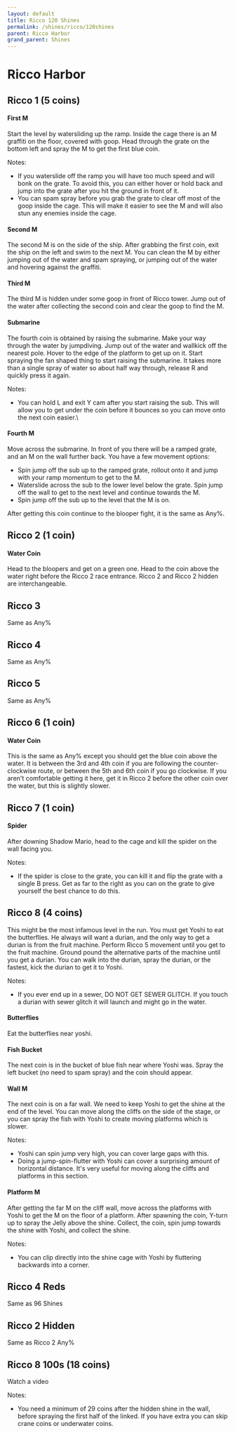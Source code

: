```yaml
---
layout: default
title: Ricco 120 Shines
permalink: /shines/ricco/120shines
parent: Ricco Harbor
grand_parent: Shines
---
```


# Ricco Harbor

## Ricco 1 (5 coins)
#### First M
Start the level by watersliding up the ramp. Inside the cage there is an M graffiti on the floor, covered with goop. Head through the grate on the bottom left and spray the M to get the first blue coin.

Notes:
- If you waterslide off the ramp you will have too much speed and will bonk on the grate. To avoid this, you can either hover or hold back and jump into the grate after you hit the ground in front of it.
- You can spam spray before you grab the grate to clear off most of the goop inside the cage. This will make it easier to see the M and will also stun any enemies inside the cage.

#### Second M
The second M is on the side of the ship. After grabbing the first coin, exit the ship on the left and swim to the next M. You can clean the M by either jumping out of the water and spam spraying, or jumping out of the water and hovering against the graffiti.

#### Third M
The third M is hidden under some goop in front of Ricco tower. Jump out of the water after collecting the second coin and clear the goop to find the M.

#### Submarine
The fourth coin is obtained by raising the submarine. Make your way through the water by jumpdiving. Jump out of the water and wallkick off the nearest pole. Hover to the edge of the platform to get up on it. Start spraying the fan shaped thing to start raising the submarine. It takes more than a single spray of water so about half way through, release R and quickly press it again.

Notes:
- You can hold L and exit Y cam after you start raising the sub. This will allow you to get under the coin before it bounces so you can move onto the next coin easier.\

#### Fourth M
Move across the submarine. In front of you there will be a ramped grate, and an M on the wall further back. You have a few movement options:
- Spin jump off the sub up to the ramped grate, rollout onto it and jump with your ramp momentum to get to the M.
- Waterslide across the sub to the lower level below the grate. Spin jump off the wall to get to the next level and continue towards the M.
- Spin jump off the sub up to the level that the M is on.

After getting this coin continue to the blooper fight, it is the same as Any%.

## Ricco 2 (1 coin)

#### Water Coin
Head to the bloopers and get on a green one. Head to the coin above the water right before the Ricco 2 race entrance. Ricco 2 and Ricco 2 hidden are interchangeable.

## Ricco 3
Same as Any%

## Ricco 4
Same as Any%

## Ricco 5
Same as Any%

## Ricco 6 (1 coin)
#### Water Coin
This is the same as Any% except you should get the blue coin above the water. It is between the 3rd and 4th coin if you are following the counter-clockwise route, or between the 5th and 6th coin if you go clockwise. If you aren't comfortable getting it here, get it in Ricco 2 before the other coin over the water, but this is slightly slower.

## Ricco 7 (1 coin)

#### Spider
After downing Shadow Mario, head to the cage and kill the spider on the wall facing you.

Notes:
- If the spider is close to the grate, you can kill it and flip the grate with a single B press. Get as far to the right as you can on the grate to give yourself the best chance to do this.

## Ricco 8 (4 coins)
This might be the most infamous level in the run. You must get Yoshi to eat the butterflies. He always will want a durian, and the only way to get a durian is from the fruit machine. Perform Ricco 5 movement until you get to the fruit machine. Ground pound the alternative parts of the machine until you get a durian. You can walk into the durian, spray the durian, or the fastest, kick the durian to get it to Yoshi.

Notes:
- If you ever end up in a sewer, DO NOT GET SEWER GLITCH. If you touch a durian with sewer glitch it will launch and might go in the water.

#### Butterflies
Eat the butterflies near yoshi.

#### Fish Bucket
The next coin is in the bucket of blue fish near where Yoshi was. Spray the left bucket (no need to spam spray) and the coin should appear.

#### Wall M
The next coin is on a far wall. We need to keep Yoshi to get the shine at the end of the level. You can move along the cliffs on the side of the stage, or you can spray the fish with Yoshi to create moving platforms which is slower.

Notes:
- Yoshi can spin jump very high, you can cover large gaps with this.
- Doing a jump-spin-flutter with Yoshi can cover a surprising amount of horizontal distance. It's very useful for moving along the cliffs and platforms in this section.

#### Platform M
After getting the far M on the cliff wall, move across the platforms with Yoshi to get the M on the floor of a platform. After spawning the coin, Y-turn up to spray the Jelly above the shine. Collect, the coin, spin jump towards the shine with Yoshi, and collect the shine.

Notes:
- You can clip directly into the shine cage with Yoshi by fluttering backwards into a corner.

## Ricco 4 Reds
Same as 96 Shines

## Ricco 2 Hidden
Same as Ricco 2 Any%

## Ricco 8 100s (18 coins)

Watch a video

Notes:
- You need a minimum of 29 coins after the hidden shine in the wall, before spraying the first half of the linked. If you have extra you can skip crane coins or underwater coins.
